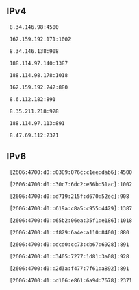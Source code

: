## IPv4
```
 8.34.146.98:4500
```
```
 162.159.192.171:1002
```
```
 8.34.146.138:908
```
```
 188.114.97.140:1387
```
```
 188.114.98.178:1018
```
```
 162.159.192.242:880
```
```
 8.6.112.182:891
```
```
 8.35.211.218:928
```
```
 188.114.97.113:891
```
```
 8.47.69.112:2371
```

## IPv6
```
 [2606:4700:d0::0389:076c:c1ee:dab6]:4500
```
```
 [2606:4700:d0::30c7:6dc2:e56b:51ac]:1002
```
```
 [2606:4700:d0::d719:215f:d670:52ec]:908
```
```
 [2606:4700:d0::619a:c8a5:c955:4429]:1387
```
```
 [2606:4700:d0::65b2:06ea:35f1:e186]:1018
```
```
 [2606:4700:d1::f829:6a4e:a110:8400]:880
```
```
 [2606:4700:d0::dcd0:cc73:cb67:6928]:891
```
```
 [2606:4700:d0::3405:7277:1d81:3a08]:928
```
```
 [2606:4700:d0::2d3a:f477:7f61:a892]:891
```
```
 [2606:4700:d1::d106:e861:6a9d:7678]:2371
```
